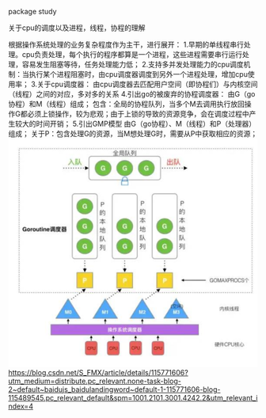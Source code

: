 package study

关于cpu的调度以及进程，线程，协程的理解

根据操作系统处理的业务复杂程度作为主干，进行展开：
1.早期的单线程串行处理。cpu负责处理，每个执行的程序都算是一个进程，这些进程需要串行运行处理，容易发生阻塞等待，任务处理能力低；
2.支持多并发处理能力的cpu调度机制：当执行某个进程阻塞时，由cpu调度器调度到另外一个进程处理，增加cpu使用率；
3.关于cpu调度器：
    由cpu调度器去匹配用户空间（即协程们）与内核空间（线程）之间的对应，多对多的关系
4.引出go的被废弃的协程调度器：
    由G（go协程）和M（线程）组成；
    包含：全局的协程队列，当多个M去调用执行放回操作G都必须上锁操作，较为悲观；由于上锁的导致的资源竞争，会在调度过程中产生较大的时间开销；
5.引出GMP模型
    由G（go协程）、M（线程）和P（处理器）组成；
    关于P：包含处理G的资源，当M想处理G时，需要从P中获取相应的资源；
![img.png](img.png)
    https://blog.csdn.net/S_FMX/article/details/115771606?utm_medium=distribute.pc_relevant.none-task-blog-2~default~baidujs_baidulandingword~default-1-115771606-blog-115489545.pc_relevant_default&spm=1001.2101.3001.4242.2&utm_relevant_index=4
